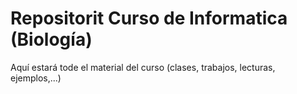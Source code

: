 # Repositorit Curso de Informatica (Biología)
Aquí estará tode el material del curso (clases, trabajos, lecturas, ejemplos,...)
